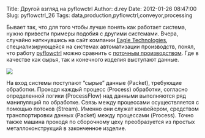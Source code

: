 Title: Другой взгляд на pyflowctrl
Author: d.rey
Date: 2012-01-26 08:47:00
Slug: pyflowctrl_26
Tags: data,production,pyflowctrl,conveyor,processing

Бывает так, что для того чтобы лучше понять как работает система, нужно привести примеры подобия с другими системами. Вчера, случайно наткнувшись на сайт компании [Eagle Technologies](http://www.eagletechnologies.com/), специализирующейся на системах автоматизации производств, понял, что работу [pyflowctrl](http://code.google.com/p/pyflowctrl/) можно сравнить с [поточным производством](http://ru.wikipedia.org/wiki/%D0%9F%D0%BE%D1%82%D0%BE%D1%87%D0%BD%D0%BE%D0%B5_%D0%BF%D1%80%D0%BE%D0%B8%D0%B7%D0%B2%D0%BE%D0%B4%D1%81%D1%82%D0%B2%D0%BE). Где в качестве как сырья, так и конечного изделия выступают данные. 

![](http://1.bp.blogspot.com/-gA30HmlfEO8/TyD123GT9MI/AAAAAAAAAdM/r60fxALyUl0/s1600/eagle-technologies-conveyor.jpg)

На вход системы поступают “сырые” данные (Packet), требующие обработки. Проходя каждый процесс (Process) обработки, согласно определенной логики (ProcessFlow) над данными выполняются ряд манипуляций по обработке. Связь между процессами осуществляется с помощью потоков (Stream). Именно они служат конвейером, средством транспортировки данных (Packet)  между процессами (Process). Точно также машина проходя по сборочному цеху преобразуется из простых металлоконструкций в законченное изделие.
